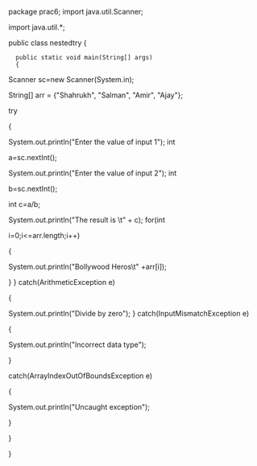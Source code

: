 package prac6;
import java.util.Scanner;

import java.util.*;

public class nestedtry {

      public static void main(String[] args)
      {

Scanner sc=new Scanner(System.in);

String[] arr = {"Shahrukh", "Salman", "Amir", "Ajay"};

try

{

System.out.println("Enter the value of input 1"); int

a=sc.nextInt();

System.out.println("Enter the value of input 2"); int

b=sc.nextInt();

int c=a/b;

System.out.println("The result is \t" + c); for(int

i=0;i<=arr.length;i++)

{

System.out.println("Bollywood Heros\t" +arr[i]);

}
}
catch(ArithmeticException e)

{

System.out.println("Divide by zero");
}
catch(InputMismatchException e)

{

System.out.println("Incorrect data type");

}

catch(ArrayIndexOutOfBoundsException e)

{

System.out.println("Uncaught exception");

}

}

}


